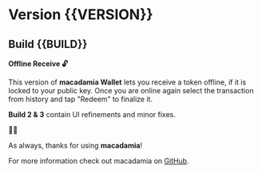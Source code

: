 # Version {{VERSION}}
## Build {{BUILD}}

**Offline Receive 🔓**

This version of **macadamia Wallet** lets you receive a token offline, if it is locked to your public key.
Once you are online again select the transaction from history and tap "Redeem" to finalize it.

**Build 2 & 3** contain UI refinements and minor fixes.

🥜🥜

As always, thanks for using **macadamia**!

For more information check out macadamia on [GitHub](https://github.com/zeugmaster/macadamia).
